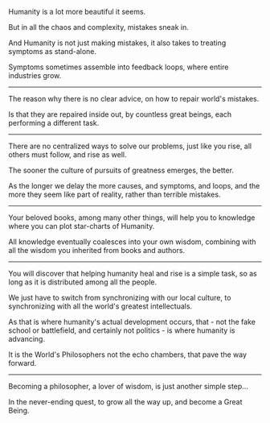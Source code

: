 Humanity is a lot more beautiful
it seems.

But in all the chaos and complexity,
mistakes sneak in.

And Humanity is not just making mistakes,
it also takes to treating symptoms as stand-alone.

Symptoms sometimes assemble into feedback loops,
where entire industries grow.

---

The reason why there is no clear advice,
on how to repair world's mistakes.

Is that they are repaired inside out,
by countless great beings, each performing a different task.

---

There are no centralized ways to solve our problems,
just like you rise, all others must follow, and rise as well.

The sooner the culture of pursuits of greatness emerges,
the better.

As the longer we delay the more causes, and symptoms, and loops,
and the more they seem like part of reality, rather than terrible mistakes.

---

Your beloved books, among many other things,
will help you to knowledge where you can plot star-charts of Humanity.

All knowledge eventually coalesces into your own wisdom,
combining with all the wisdom you inherited from books and authors.

---

You will discover that helping humanity heal and rise is a simple task,
so as long as it is distributed among all the people.

We just have to switch from synchronizing with our local culture,
to synchronizing with all the world's greatest intellectuals.

As that is where humanity's actual development occurs,
that - not the fake school or battlefield, and certainly not politics - is where humanity is advancing.

It is the World's Philosophers not the echo chambers,
that pave the way forward.

---

Becoming a philosopher, a lover of wisdom,
is just another simple step...

In the never-ending quest, to grow all the way up,
and become a Great Being.
